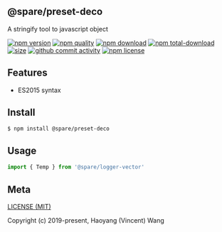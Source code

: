 ## @spare/preset-deco
A stringify tool to javascript object

[![npm version][npm-image]][npm-url]
[![npm quality][quality-image]][quality-url]
[![npm download][download-image]][npm-url]
[![npm total-download][total-download-image]][npm-url]
[![size][size]][size-url]
[![github commit activity][commit-image]][github-url]
[![npm license][license-image]][npm-url]

## Features

- ES2015 syntax

## Install
```console
$ npm install @spare/preset-deco
```

## Usage
```js
import { Temp } from '@spare/logger-vector'
```

## Meta
[LICENSE (MIT)](/LICENSE)

Copyright (c) 2019-present, Haoyang (Vincent) Wang

[//]: <> (Shields)
[npm-image]: https://img.shields.io/npm/v/@spare/preset-deco.svg?style=flat-square
[quality-image]: http://npm.packagequality.com/shield/@spare/preset-deco.svg?style=flat-square
[download-image]: https://img.shields.io/npm/dm/@spare/preset-deco.svg?style=flat-square
[total-download-image]:https://img.shields.io/npm/dt/@spare/preset-deco.svg?style=flat-square
[license-image]: https://img.shields.io/npm/l/@spare/preset-deco.svg?style=flat-square
[commit-image]: https://img.shields.io/github/commit-activity/y/hoyeungw/@spare/preset-deco?style=flat-square
[size]: https://flat.badgen.net/packagephobia/install/@spare/preset-deco

[//]: <> (Link)
[npm-url]: https://npmjs.org/package/@spare/preset-deco
[quality-url]: http://packagequality.com/#?package=@spare/preset-deco
[github-url]: https://github.com/hoyeungw/@spare/preset-deco
[size-url]: https://packagephobia.now.sh/result?p=@spare/preset-deco
